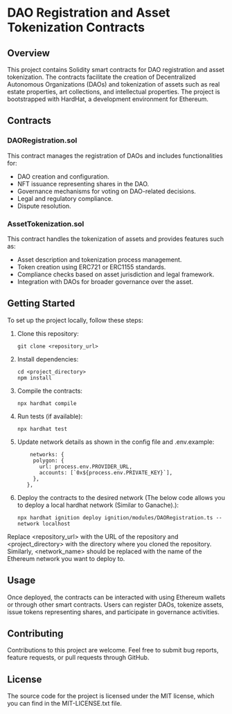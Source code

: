# DAO Registration and Asset Tokenization Contracts

## Overview

This project contains Solidity smart contracts for DAO registration and asset tokenization. The contracts facilitate the creation of Decentralized Autonomous Organizations (DAOs) and tokenization of assets such as real estate properties, art collections, and intellectual properties. The project is bootstrapped with HardHat, a development environment for Ethereum.

## Contracts

### DAORegistration.sol

This contract manages the registration of DAOs and includes functionalities for:

+ DAO creation and configuration.
+ NFT issuance representing shares in the DAO.
+ Governance mechanisms for voting on DAO-related decisions.
+ Legal and regulatory compliance.
+ Dispute resolution.

### AssetTokenization.sol

This contract handles the tokenization of assets and provides features such as:

+ Asset description and tokenization process management.
+ Token creation using ERC721 or ERC1155 standards.
+ Compliance checks based on asset jurisdiction and legal framework.
+ Integration with DAOs for broader governance over the asset.

## Getting Started

To set up the project locally, follow these steps:

1. Clone this repository:

    ```solidity
    git clone <repository_url>
    ```

2. Install dependencies:

    ```solidity
    cd <project_directory>
    npm install
    ```

3. Compile the contracts:

    ```solidity
    npx hardhat compile
    ```

4. Run tests (if available):

    ```solidity
    npx hardhat test
    ```

5. Update network details as shown in the config file and .env.example:

   ```solidity
       networks: {
        polygon: {
          url: process.env.PROVIDER_URL,
          accounts: [`0x${process.env.PRIVATE_KEY}`],
        },
      },
    ```

6. Deploy the contracts to the desired network (The below code allows you to deploy a local hardhat network (Similar to Ganache).):

    ```solidity
    npx hardhat ignition deploy ignition/modules/DAORegistration.ts --network localhost 
    ```

Replace <repository_url> with the URL of the repository and <project_directory> with the directory where you cloned the repository. Similarly, <network_name> should be replaced with the name of the Ethereum network you want to deploy to.

## Usage

Once deployed, the contracts can be interacted with using Ethereum wallets or through other smart contracts. Users can register DAOs, tokenize assets, issue tokens representing shares, and participate in governance activities.

## Contributing

Contributions to this project are welcome. Feel free to submit bug reports, feature requests, or pull requests through GitHub.

## License

The source code for the project is licensed under the MIT license, which you can find in the MIT-LICENSE.txt file.
